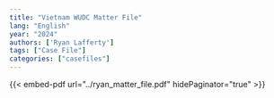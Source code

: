 ```yaml
---
title: "Vietnam WUDC Matter File"
lang: "English"
year: "2024"
authors: ['Ryan Lafferty']
tags: ["Case File"]
categories: ["casefiles"]
---
```


{{< embed-pdf url="../ryan_matter_file.pdf" hidePaginator="true" >}}
